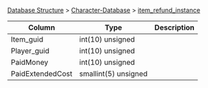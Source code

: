 [Database Structure](Database-Structure) > [Character-Database](Character-Database) > [item_refund_instance](item_refund_instance)

Column | Type | Description
--- | --- | ---
Item_guid | int(10) unsigned | 
Player_guid | int(10) unsigned | 
PaidMoney | int(10) unsigned | 
PaidExtendedCost | smallint(5) unsigned | 
